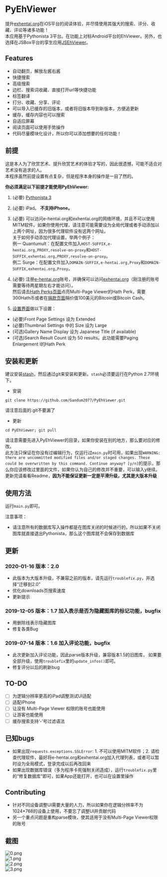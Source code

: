 # PyEhViewer

提升[exhentai.org](https://exhentai.org)在iOS平台的阅读体验，并尽情使用其强大的搜索、评分、收藏、评论等诸多功能！  
本应用基于Pythonista 3平台。在功能上对标Android平台的EhViewer。另外，也选择在JSBox平台的孪生应用[JSEhViewer](https://github.com/Gandum2077/JSEhViewer)。

## Features

- 自动翻页，解放左酱右酱
- 快捷搜索
- 高级搜索
- 边栏、搜索词收藏、直接打开url等快捷功能
- 标签翻译
- 打分、收藏、分享、评论
- 可以导入已缓存的旧版本，或者将旧版本导到新版本，方便追更新
- 缓存，缓存内容也可以搜索
- 自适应屏幕
- 阅读页面可以使用手势操作
- 代码尽量模块化设计，所以你可以添加想要的任何功能！

## 前提

这是本人为了欣赏艺术、提升欣赏艺术的体验才写的，因此很遗憾，可能不适合对艺术没有追求的人。  
本程序虽然前提设置有点复杂，但是程序本身的操作是一目了然的。

**你必须满足以下前提才能使用PyEhViewer:**

1. (必要) [Pythonista 3](https://apps.apple.com/cn/app/pythonista-3/id1085978097)
2. (必要) iPad。 **不支持iPhone。** 
3. (必要) 可以访问e-hentai.org和exhentai.org的网络环境，并且不可以使用MITM软件。如果你使用代理，请注意可能需要设为全局代理或者手动添加以上两个网址，因为很多代理软件没有这两个网址。  
关于如何手动添加代理设置，举两个例子：  
例一 Quantumult：在配置文件加入`HOST-SUFFIX,e-hentai.org,PROXY,resolve-on-proxy`和`HOST-SUFFIX,exhentai.org,PROXY,resolve-on-proxy`。  
例二 Surge：在配置文件加入`DOMAIN-SUFFIX,e-hentai.org,Proxy`和`DOMAIN-SUFFIX,exhentai.org,Proxy`。
4. (必要) 注册[e-hentai.org](https://e-hentai.org)账号，并确保可以访问[exhentai.org](https://exhentai.org)（刚注册的账号需要等待两星期左右才能访问）。  
然后请去[Hath Perks页面](https://e-hentai.org/hathperks.php)点亮Multi-Page Viewer的Hath Perk，需要300Hath币或者在[捐款页面](https://e-hentai.org/bitcoin.php)捐价值100美元的Bitcoin或Bitcoin Cash。  

5. [设置界面](https://exhentai.org/uconfig.php)做以下设置：

- (必要)Front Page Settings 设为 Extended
- (必要)Thumbnail Settings 中的 Size 设为 Large
- (可选)Gallery Name Display 设为 Japanese Title (if available)
- (可选)Search Result Count 设为 50 results。此功能需要Paging Enlargement I的Hath Perk

## 安装和更新
建议安装[stash](https://github.com/ywangd/stash)，然后通过git来安装和更新。`stash`必须要运行在Python 2.7环境下。

- 安装

```
git clone https://github.com/Gandum2077/PyEhViewer.git  
```

请注意后面的.git不要漏了

- 更新

```
cd PyEhViewer; git pull
```

请注意需要先进入PyEhViewer的目录，如果你安装在别的地方，那么要对应的修改。  
此方法只保证在你没有过编辑行为，仅运行过`main.py`时可用，如果出现`WARNING: there are uncommitted modified files and/or staged changes. These could be overwritten by this command. Continue anyway? [y/n]`的提示，那么你应该修改过里面的文件，如果你认为自己的修改并不重要，可以输入y继续。  
更新完请看看Readme，**因为不能保证更新一定是平滑升级，尤其是大版本升级**

## 使用方法
运行`main.py`即可。

注意事项：

- 请注意所有的数据库写入操作都是在图库关闭的时候进行的，所以如果不关闭图库就直接退出Pythonista，那么这个图库就不会保存到数据库

## 更新
### 2020-01-16    版本：2.0 
- 此版本为大版本升级，不兼容之前的版本，请先运行`troublefix.py`，并选择“迁移到2.0”
- 优化downloads页搜索速度
- 更新提示

### 2019-12-05    版本：1.7 加入表示是否为隐藏图库的标记功能，bugfix
- 用删除线表示隐藏图库
- 修复各类Bug

### 2019-07-14    版本：1.6 加入评论功能，bugfix
- 此次更新加入评论功能，因此parse版本升级，兼容版本1.5的旧图库，
如果要全部升级，使用`troublefix`里的`update_infos()`即可。
- 修复评分以后的刷新bug

## TO-DO
- [ ] 为逻辑分辨率更高的iPad调整测试UI适配
- [ ] 适配iPhone
- [ ] 让没有 Multi-Page Viewer 权限的账号也能使用
- [ ] 让游客也能使用
- [ ] 缓存搜索支持‘-’号过滤语法

## 已知bugs
- 如果出现`requests.exceptions.SSLError`: 1. 不可以使用MITM软件；2. 请检查代理软件，最好将e-hentai.org和exhentai.org加入代理列表，或者可以暂时设为全局模式，登录完成以后再改回来
- 如果出现数据库错误（多为程序卡死强制关闭造成），运行`troublefix.py`里的“修复数据库”即可，如果App还能打开，也可以在设置里操作

## Contributing
- 针对不同设备调整UI需要大量的人力，所以如果你在逻辑分辨率不为1024*768的设备上使用，不要忘了调整UI并贡献代码
- 另一个重点问题是重构parse模块，使其适用于没有Multi-Page Viewer权限的账号

## 截图
![0.png](https://github.com/Gandum2077/PyEhViewer/blob/master/screenshots/0.png)  
![1.png](https://github.com/Gandum2077/PyEhViewer/blob/master/screenshots/1.png)  
![2.png](https://github.com/Gandum2077/PyEhViewer/blob/master/screenshots/2.png)  
![3.png](https://github.com/Gandum2077/PyEhViewer/blob/master/screenshots/3.png)
